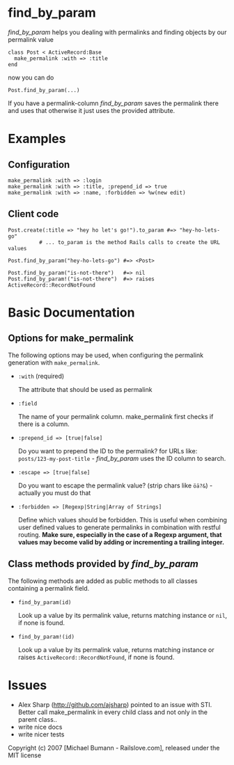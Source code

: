 find_by_param
=============

*find_by_param* helps you dealing with permalinks and finding objects by our
permalink value

    class Post < ActiveRecord:Base
      make_permalink :with => :title
    end

now you can do 
  
    Post.find_by_param(...)

If you have a permalink-column *find_by_param* saves the permalink there and
uses that otherwise it just uses the provided attribute.


Examples
========

Configuration
-------------

    make_permalink :with => :login
    make_permalink :with => :title, :prepend_id => true
    make_permalink :with => :name, :forbidden => %w(new edit)

Client code
-----------

    Post.create(:title => "hey ho let's go!").to_param #=> "hey-ho-lets-go" 
              # ... to_param is the method Rails calls to create the URL values

    Post.find_by_param("hey-ho-lets-go") #=> <Post>

    Post.find_by_param("is-not-there")   #=> nil
    Post.find_by_param!("is-not-there")  #=> raises ActiveRecord::RecordNotFound


Basic Documentation
===================

Options for make_permalink
--------------------------

The following options may be used, when configuring the permalink generation
with `make_permalink`.

 *   `:with` (required)

     The attribute that should be used as permalink

 *   `:field`

     The name of your permalink column. make_permalink first checks if there is 
     a column. 

 *   `:prepend_id => [true|false]`

     Do you want to prepend the ID to the permalink? for URLs like:
     `posts/123-my-post-title` - *find_by_param* uses the ID column to search.

 *   `:escape => [true|false]`

     Do you want to escape the permalink value? (strip chars like `öä?&`) -
     actually you must do that

 *   `:forbidden => [Regexp|String|Array of Strings]`

     Define which values should be forbidden. This is useful when combining user
     defined values to generate permalinks in combination with restful routing.
     **Make sure, especially in the case of a Regexp argument, that values may
     become valid by adding or incrementing a trailing integer.**


Class methods provided by *find_by_param*
---------------------------------------

The following methods are added as public methods to all classes containing a
permalink field.

 *   `find_by_param(id)`

     Look up a value by its permalink value, returns matching instance or
     `nil`, if none is found.

 *   `find_by_param!(id)`

     Look up a value by its permalink value, returns matching instance or
     raises `ActiveRecord::RecordNotFound`, if none is found.


Issues
=======

* Alex Sharp (http://github.com/ajsharp) pointed to an issue with STI. Better call make_permalink in every child class and not only in the parent class..
* write nice docs
* write nicer tests

Copyright (c) 2007 \[Michael Bumann - Railslove.com\], released under the MIT license
